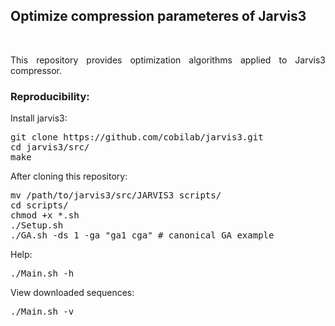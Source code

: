 
## <b>Optimize compression parameteres of Jarvis3</b> ##

<br>

<p align="justify">This repository provides optimization algorithms applied to Jarvis3 compressor.</p>

### Reproducibility: ###

Install jarvis3:
<pre>
git clone https://github.com/cobilab/jarvis3.git
cd jarvis3/src/
make
</pre>

After cloning this repository:
<pre>
mv /path/to/jarvis3/src/JARVIS3 scripts/
cd scripts/
chmod +x *.sh
./Setup.sh
./GA.sh -ds 1 -ga "ga1_cga" # canonical GA example
</pre>

Help: 
<pre>
./Main.sh -h
</pre>

View downloaded sequences: 
<pre>
./Main.sh -v
</pre>

